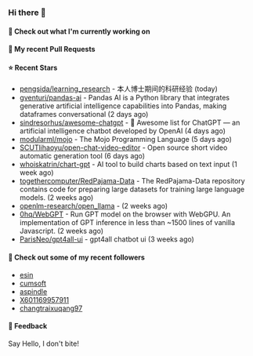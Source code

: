 ### Hi there 👋

#### 👷 Check out what I'm currently working on

#### 🔨 My recent Pull Requests


#### ⭐ Recent Stars

- [pengsida/learning_research](https://github.com/pengsida/learning_research) - 本人博士期间的科研经验 (today)
- [gventuri/pandas-ai](https://github.com/gventuri/pandas-ai) - Pandas AI is a Python library that integrates generative artificial intelligence capabilities into Pandas, making dataframes conversational (2 days ago)
- [sindresorhus/awesome-chatgpt](https://github.com/sindresorhus/awesome-chatgpt) - 🤖 Awesome list for ChatGPT — an artificial intelligence chatbot developed by OpenAI (4 days ago)
- [modularml/mojo](https://github.com/modularml/mojo) - The Mojo Programming Language (5 days ago)
- [SCUTlihaoyu/open-chat-video-editor](https://github.com/SCUTlihaoyu/open-chat-video-editor) - Open source short video automatic generation tool (6 days ago)
- [whoiskatrin/chart-gpt](https://github.com/whoiskatrin/chart-gpt) - AI tool to build charts based on text input (1 week ago)
- [togethercomputer/RedPajama-Data](https://github.com/togethercomputer/RedPajama-Data) - The RedPajama-Data repository contains code for preparing large datasets for training large language models. (2 weeks ago)
- [openlm-research/open_llama](https://github.com/openlm-research/open_llama) -  (2 weeks ago)
- [0hq/WebGPT](https://github.com/0hq/WebGPT) - Run GPT model on the browser with WebGPU. An implementation of GPT inference in less than ~1500 lines of vanilla Javascript.  (2 weeks ago)
- [ParisNeo/gpt4all-ui](https://github.com/ParisNeo/gpt4all-ui) - gpt4all chatbot ui (3 weeks ago)

#### 👯 Check out some of my recent followers

- [esin](https://github.com/esin)
- [cumsoft](https://github.com/cumsoft)
- [aspindle](https://github.com/aspindle)
- [X601169957911](https://github.com/X601169957911)
- [changtraixuqang97](https://github.com/changtraixuqang97)

#### 💬 Feedback

Say Hello, I don't bite!